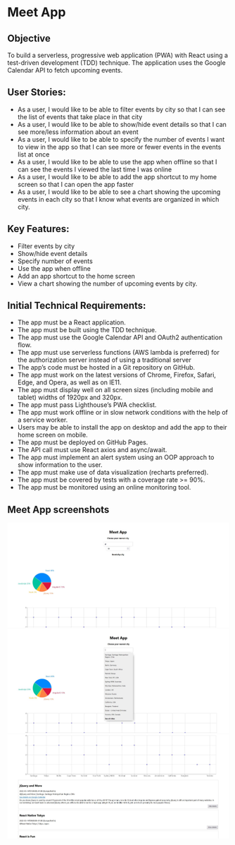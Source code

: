# Meet App

## Objective 
To build a serverless, progressive web application (PWA) with React using a test-driven development (TDD) technique. The application uses the Google Calendar API to fetch upcoming events.

## User Stories: 
- As a user, I would like to be able to filter events by city so that I can see the list of events that take place in that city 
- As a user, I would like to be able to show/hide event details so that I can see more/less information about an event
- As a user, I would like to be able to specify the number of events I want to view in the app so that I can see more or fewer events in the events list at once
- As a user, I would like to be able to use the app when offline so that I can see the events I viewed the last time I was online
- As a user, I would like to be able to add the app shortcut to my home screen so that I can open the app faster
- As a user, I would like to be able to see a chart showing the upcoming events in each city so that I know what events are organized in which city.  

## Key Features: 
- Filter events by city 
- Show/hide event details 
- Specify number of events 
- Use the app when offline 
- Add an app shortcut to the home screen 
- View a chart showing the number of upcoming events by city.

## Initial Technical Requirements: 
- The app must be a React application. 
- The app must be built using the TDD technique. 
- The app must use the Google Calendar API and OAuth2 authentication flow.
- The app must use serverless functions (AWS lambda is preferred) for the authorization server instead of using a traditional server
- The app’s code must be hosted in a Git repository on GitHub. 
- The app must work on the latest versions of Chrome, Firefox, Safari, Edge, and Opera, as well as on IE11. 
- The app must display well on all screen sizes (including mobile and tablet) widths of 1920px and 320px. 
- The app must pass Lighthouse’s PWA checklist. 
- The app must work offline or in slow network conditions with the help of a service worker. 
- Users may be able to install the app on desktop and add the app to their home screen on mobile. 
- The app must be deployed on GitHub Pages. 
- The API call must use React axios and async/await. 
- The app must implement an alert system using an OOP approach to show information to the user. 
- The app must make use of data visualization (recharts preferred). 
- The app must be covered by tests with a coverage rate >= 90%. 
- The app must be monitored using an online monitoring tool.

## Meet App screenshots

![Livescreen](src/img/Meet_App_livescreen_0.JPG)
![Livescreen](src/img/Meet_App_livescreen_1.JPG)
![Livescreen](src/img/Meet_App_livescreen_2.JPG)